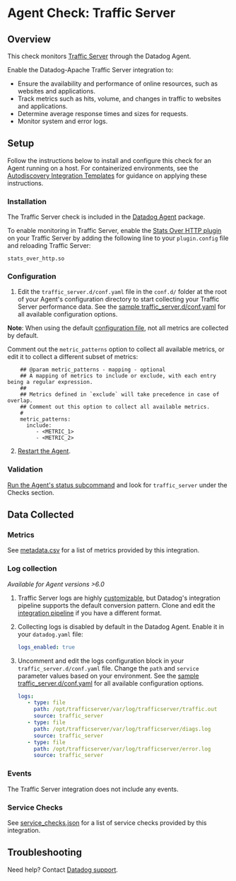 # Agent Check: Traffic Server

## Overview

This check monitors [Traffic Server][1] through the Datadog Agent. 

Enable the Datadog-Apache Traffic Server integration to:

- Ensure the availability and performance of online resources, such as websites and applications.
- Track metrics such as hits, volume, and changes in traffic to websites and applications.
- Determine average response times and sizes for requests.
- Monitor system and error logs. 


## Setup

Follow the instructions below to install and configure this check for an Agent running on a host. For containerized environments, see the [Autodiscovery Integration Templates][3] for guidance on applying these instructions.

### Installation

The Traffic Server check is included in the [Datadog Agent][2] package.

To enable monitoring in Traffic Server, enable the [Stats Over HTTP plugin][10] on your Traffic Server by adding the following line to your `plugin.config` file and reloading Traffic Server:

```
stats_over_http.so
```

### Configuration

1. Edit the `traffic_server.d/conf.yaml` file in the `conf.d/` folder at the root of your Agent's configuration directory to start collecting your Traffic Server performance data. See the [sample traffic_server.d/conf.yaml][4] for all available configuration options.

**Note**: When using the default [configuration file][4], not all metrics are collected by default.

Comment out the `metric_patterns` option to collect all available metrics, or edit it to collect a different subset of metrics:

```
    ## @param metric_patterns - mapping - optional
    ## A mapping of metrics to include or exclude, with each entry being a regular expression.
    ##
    ## Metrics defined in `exclude` will take precedence in case of overlap.
    ## Comment out this option to collect all available metrics.
    #
    metric_patterns:
      include:
         - <METRIC_1>
         - <METRIC_2>
```

2. [Restart the Agent][5].

### Validation

[Run the Agent's status subcommand][6] and look for `traffic_server` under the Checks section.

## Data Collected

### Metrics

See [metadata.csv][7] for a list of metrics provided by this integration.

### Log collection

_Available for Agent versions >6.0_

1. Traffic Server logs are highly [customizable][11], but Datadog's integration pipeline supports the default conversion pattern. Clone and edit the [integration pipeline][12] if you have a different format.

2. Collecting logs is disabled by default in the Datadog Agent. Enable it in your `datadog.yaml` file:

   ```yaml
   logs_enabled: true
   ```

3. Uncomment and edit the logs configuration block in your `traffic_server.d/conf.yaml` file. Change the `path` and `service` parameter values based on your environment. See the [sample traffic_server.d/conf.yaml][4] for all available configuration options.

   ```yaml
   logs:
      - type: file
        path: /opt/trafficserver/var/log/trafficserver/traffic.out
        source: traffic_server
      - type: file
        path: /opt/trafficserver/var/log/trafficserver/diags.log
        source: traffic_server
      - type: file
        path: /opt/trafficserver/var/log/trafficserver/error.log
        source: traffic_server
   ```

### Events

The Traffic Server integration does not include any events.

### Service Checks

See [service_checks.json][8] for a list of service checks provided by this integration.

## Troubleshooting

Need help? Contact [Datadog support][9].


[1]: https://trafficserver.apache.org/
[2]: https://app.datadoghq.com/account/settings/agent/latest
[3]: https://docs.datadoghq.com/agent/kubernetes/integrations/
[4]: https://github.com/DataDog/integrations-core/blob/master/traffic_server/datadog_checks/traffic_server/data/conf.yaml.example
[5]: https://docs.datadoghq.com/agent/guide/agent-commands/#start-stop-and-restart-the-agent
[6]: https://docs.datadoghq.com/agent/guide/agent-commands/#agent-status-and-information
[7]: https://github.com/DataDog/integrations-core/blob/master/traffic_server/metadata.csv
[8]: https://github.com/DataDog/integrations-core/blob/master/traffic_server/assets/service_checks.json
[9]: https://docs.datadoghq.com/help/
[10]: https://docs.trafficserver.apache.org/en/latest/admin-guide/monitoring/statistics/accessing.en.html#stats-over-http
[11]: https://docs.trafficserver.apache.org/en/9.1.x/admin-guide/logging/understanding.en.html
[12]: https://docs.datadoghq.com/logs/processing/#integration-pipelines
